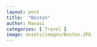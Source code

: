 ```yaml
---
layout: post
title:  "Boston"
author: Manasi
categories: [ Travel ]
image: assets/images/Boston.JPG
---
```

